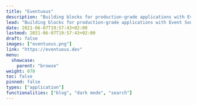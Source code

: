 ```yaml
---
title: "Eventuous"
description: "Building blocks for production-grade applications with Event Sourcing in heart. Very opinionated, highly volatile."
lead: "Building blocks for production-grade applications with Event Sourcing in heart. Very opinionated, highly volatile."
date: 2021-06-07T19:57:43+02:00
lastmod: 2021-06-07T19:57:43+02:00
draft: false
images: ["eventuous.png"]
link: "https://eventuous.dev"
menu:
  showcase:
    parent: "browse"
weight: 070
toc: false
pinned: false
types: ["application"]
functionalities: ["blog", "dark mode", "search"]
---
```

